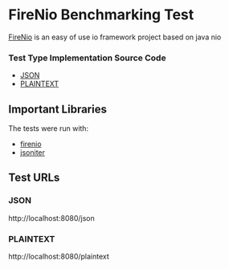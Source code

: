 # FireNio Benchmarking Test

 [FireNio](https://github.com/firenio/firenio) is an easy of use io framework project based on java nio
 
### Test Type Implementation Source Code

* [JSON](src/main/java/hello/TestHttpLoadServer.java)
* [PLAINTEXT](src/main/java/hello/TestHttpLoadServer.java)


## Important Libraries
The tests were run with:
* [firenio](https://github.com/firenio/firenio/)
* [jsoniter](https://github.com/json-iterator/java)

## Test URLs
### JSON

http://localhost:8080/json

### PLAINTEXT

http://localhost:8080/plaintext

